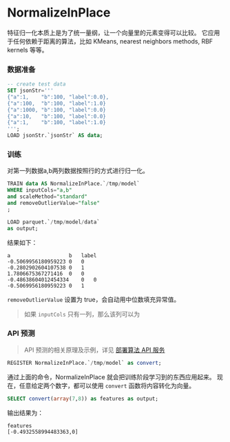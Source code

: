 # NormalizeInPlace

特征归一化本质上是为了统一量纲，让一个向量里的元素变得可以比较。
它应用于任何依赖于距离的算法，比如 KMeans, nearest neighbors methods, RBF kernels 等等。

### 数据准备

```sql
-- create test data
SET jsonStr='''
{"a":1,    "b":100, "label":0.0},
{"a":100,  "b":100, "label":1.0}
{"a":1000, "b":100, "label":0.0}
{"a":10,   "b":100, "label":0.0}
{"a":1,    "b":100, "label":1.0}
''';
LOAD jsonStr.`jsonStr` AS data;
```

### 训练
对第一列数据a,b两列数据按照行的方式进行归一化。

```sql
TRAIN data AS NormalizeInPlace.`/tmp/model`
WHERE inputCols="a,b"
and scaleMethod="standard"
and removeOutlierValue="false"
;

LOAD parquet.`/tmp/model/data` 
as output;
```

结果如下：

```
a                   b   label
-0.5069956180959223	0	0
-0.2802902604107538	0	1
1.7806675367271416	0	0
-0.48638604012454334	0	0
-0.5069956180959223	0	1
```

`removeOutlierValue` 设置为 true，会自动用中位数填充异常值。


>如果 `inputCols` 只有一列，那么该列可以为  


### API 预测

> API 预测的相关原理及示例，详见 [部署算法 API 服务](/byzer-lang/zh-cn/ml/api_service/README.md)

```sql
REGISTER NormalizeInPlace.`/tmp/model` as convert;
```

通过上面的命令，NormalizeInPlace 就会把训练阶段学习到的东西应用起来。
现在，任意给定两个数字，都可以使用 `convert` 函数将内容转化为向量。

```sql
SELECT convert(array(7,8)) as features as output;
```

输出结果为：

```
features
[-0.4932558994483363,0]
```

